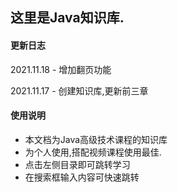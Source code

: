 ## 这里是Java知识库.

#### 更新日志

2021.11.18  -  增加翻页功能

2021.11.17  -  创建知识库,更新前三章

#### 使用说明

- 本文档为Java高级技术课程的知识库
- 为个人使用,搭配视频课程使用最佳.
- 点击左侧目录即可跳转学习
- 在搜索框输入内容可快速跳转
